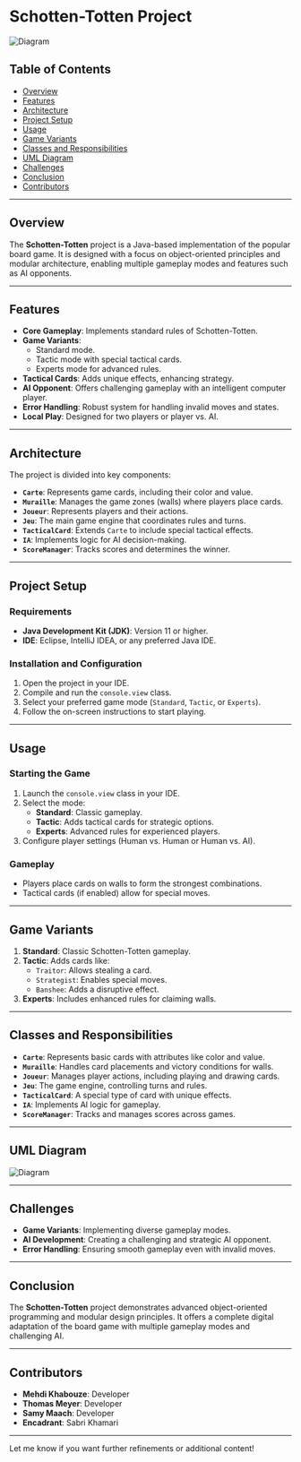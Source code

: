 # Schotten-Totten Project


![Diagram](https://github.com/user-attachments/assets/ffc9f79a-fa48-47e3-9fad-efb68d6e1538)


## Table of Contents

- [Overview](#overview)
- [Features](#features)
- [Architecture](#architecture)
- [Project Setup](#project-setup)
- [Usage](#usage)
- [Game Variants](#game-variants)
- [Classes and Responsibilities](#classes-and-responsibilities)
- [UML Diagram](#uml-diagram)
- [Challenges](#challenges)
- [Conclusion](#conclusion)
- [Contributors](#contributors)

---

## Overview

The **Schotten-Totten** project is a Java-based implementation of the popular board game. It is designed with a focus on object-oriented principles and modular architecture, enabling multiple gameplay modes and features such as AI opponents.

---

## Features

- **Core Gameplay**: Implements standard rules of Schotten-Totten.
- **Game Variants**:
  - Standard mode.
  - Tactic mode with special tactical cards.
  - Experts mode for advanced rules.
- **Tactical Cards**: Adds unique effects, enhancing strategy.
- **AI Opponent**: Offers challenging gameplay with an intelligent computer player.
- **Error Handling**: Robust system for handling invalid moves and states.
- **Local Play**: Designed for two players or player vs. AI.

---

## Architecture

The project is divided into key components:

- **`Carte`**: Represents game cards, including their color and value.
- **`Muraille`**: Manages the game zones (walls) where players place cards.
- **`Joueur`**: Represents players and their actions.
- **`Jeu`**: The main game engine that coordinates rules and turns.
- **`TacticalCard`**: Extends `Carte` to include special tactical effects.
- **`IA`**: Implements logic for AI decision-making.
- **`ScoreManager`**: Tracks scores and determines the winner.

---

## Project Setup

### Requirements

- **Java Development Kit (JDK)**: Version 11 or higher.
- **IDE**: Eclipse, IntelliJ IDEA, or any preferred Java IDE.

### Installation and Configuration

1. Open the project in your IDE.
2. Compile and run the `console.view` class.
3. Select your preferred game mode (`Standard`, `Tactic`, or `Experts`).
4. Follow the on-screen instructions to start playing.

---

## Usage

### Starting the Game

1. Launch the `console.view` class in your IDE.
2. Select the mode:
   - **Standard**: Classic gameplay.
   - **Tactic**: Adds tactical cards for strategic options.
   - **Experts**: Advanced rules for experienced players.
3. Configure player settings (Human vs. Human or Human vs. AI).

### Gameplay

- Players place cards on walls to form the strongest combinations.
- Tactical cards (if enabled) allow for special moves.

---

## Game Variants

1. **Standard**: Classic Schotten-Totten gameplay.
2. **Tactic**: Adds cards like:
   - `Traitor`: Allows stealing a card.
   - `Strategist`: Enables special moves.
   - `Banshee`: Adds a disruptive effect.
3. **Experts**: Includes enhanced rules for claiming walls.

---

## Classes and Responsibilities

- **`Carte`**: Represents basic cards with attributes like color and value.
- **`Muraille`**: Handles card placements and victory conditions for walls.
- **`Joueur`**: Manages player actions, including playing and drawing cards.
- **`Jeu`**: The game engine, controlling turns and rules.
- **`TacticalCard`**: A special type of card with unique effects.
- **`IA`**: Implements AI logic for gameplay.
- **`ScoreManager`**: Tracks and manages scores across games.

---

## UML Diagram
![Diagram](https://github.com/user-attachments/assets/ffc9f79a-fa48-47e3-9fad-efb68d6e1538)


---

## Challenges

- **Game Variants**: Implementing diverse gameplay modes.
- **AI Development**: Creating a challenging and strategic AI opponent.
- **Error Handling**: Ensuring smooth gameplay even with invalid moves.

---

## Conclusion

The **Schotten-Totten** project demonstrates advanced object-oriented programming and modular design principles. It offers a complete digital adaptation of the board game with multiple gameplay modes and challenging AI.

---

## Contributors

- **Mehdi Khabouze**: Developer
- **Thomas Meyer**: Developer
- **Samy Maach**: Developer
- **Encadrant**: Sabri Khamari

--- 

Let me know if you want further refinements or additional content!
